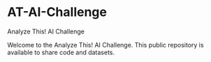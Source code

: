 # AT-AI-Challenge
Analyze This! AI Challenge

Welcome to the Analyze This! AI Challenge. This public repository is available to share code and datasets.
